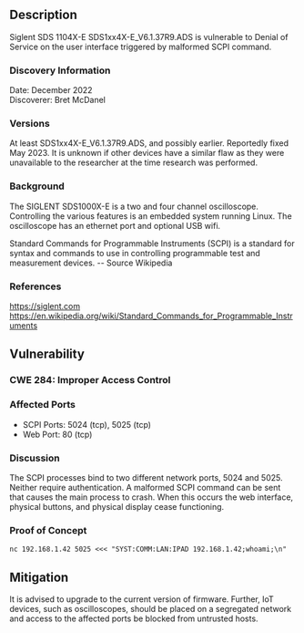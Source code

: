 ## Description
Siglent SDS 1104X-E SDS1xx4X-E_V6.1.37R9.ADS is vulnerable to Denial of Service on the user interface triggered by malformed SCPI command.

### Discovery Information
Date: December 2022  
Discoverer: Bret McDanel

### Versions
At least SDS1xx4X-E_V6.1.37R9.ADS, and possibly earlier.  Reportedly fixed May 2023.  It is unknown if other devices have a similar flaw as they were unavailable to the researcher at the time research was performed.

### Background
The SIGLENT SDS1000X-E is a two and four channel oscilloscope.  Controlling the various features is an embedded system running Linux.  The oscilloscope has an ethernet port and optional USB wifi.  

Standard Commands for Programmable Instruments (SCPI) is a standard for syntax and commands to use in controlling programmable test and measurement devices. -- Source Wikipedia

### References
https://siglent.com  
https://en.wikipedia.org/wiki/Standard_Commands_for_Programmable_Instruments

## Vulnerability

### CWE 284: Improper Access Control

### Affected Ports
* SCPI Ports: 5024 (tcp), 5025 (tcp)
* Web Port: 80 (tcp)

### Discussion
The SCPI processes bind to two different network ports, 5024 and 5025.  Neither require authentication.  A malformed SCPI command can be sent that causes the main process to crash.  When this occurs the web interface, physical buttons, and physical display cease functioning.   

### Proof of Concept 
```
nc 192.168.1.42 5025 <<< "SYST:COMM:LAN:IPAD 192.168.1.42;whoami;\n"
```

## Mitigation
It is advised to upgrade to the current version of firmware.  Further, IoT devices, such as oscilloscopes, should be placed on a segregated network and access to the affected ports be blocked from untrusted hosts.
